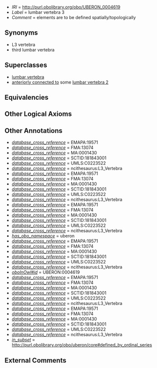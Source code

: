  * *IRI* = http://purl.obolibrary.org/obo/UBERON_0004619
 * *Label* = lumbar vertebra 3
 * *Comment* = elements are to be defined spatially/topologically

## Synonyms

 * L3 vertebra
 * third lumbar vertebra

## Superclasses

 * [lumbar vertebra](../../UBERON/14/UBERON_0002414.md)
 * [anteriorly connected to](../../core#anteriorly/to/core#anteriorly_connected_to.md) some [lumbar vertebra 2](../../UBERON/18/UBERON_0004618.md)

## Equivalencies


## Other Logical Axioms


## Other Annotations

 * *[database_cross_reference](../../ef/oboInOwl#hasDbXref.md)* = EMAPA:19571
 * *[database_cross_reference](../../ef/oboInOwl#hasDbXref.md)* = FMA:13074
 * *[database_cross_reference](../../ef/oboInOwl#hasDbXref.md)* = MA:0001430
 * *[database_cross_reference](../../ef/oboInOwl#hasDbXref.md)* = SCTID:181843001
 * *[database_cross_reference](../../ef/oboInOwl#hasDbXref.md)* = UMLS:C0223522
 * *[database_cross_reference](../../ef/oboInOwl#hasDbXref.md)* = ncithesaurus:L3_Vertebra
 * *[database_cross_reference](../../ef/oboInOwl#hasDbXref.md)* = EMAPA:19571
 * *[database_cross_reference](../../ef/oboInOwl#hasDbXref.md)* = FMA:13074
 * *[database_cross_reference](../../ef/oboInOwl#hasDbXref.md)* = MA:0001430
 * *[database_cross_reference](../../ef/oboInOwl#hasDbXref.md)* = SCTID:181843001
 * *[database_cross_reference](../../ef/oboInOwl#hasDbXref.md)* = UMLS:C0223522
 * *[database_cross_reference](../../ef/oboInOwl#hasDbXref.md)* = ncithesaurus:L3_Vertebra
 * *[database_cross_reference](../../ef/oboInOwl#hasDbXref.md)* = EMAPA:19571
 * *[database_cross_reference](../../ef/oboInOwl#hasDbXref.md)* = FMA:13074
 * *[database_cross_reference](../../ef/oboInOwl#hasDbXref.md)* = MA:0001430
 * *[database_cross_reference](../../ef/oboInOwl#hasDbXref.md)* = SCTID:181843001
 * *[database_cross_reference](../../ef/oboInOwl#hasDbXref.md)* = UMLS:C0223522
 * *[database_cross_reference](../../ef/oboInOwl#hasDbXref.md)* = ncithesaurus:L3_Vertebra
 * *[has_obo_namespace](../../ce/oboInOwl#hasOBONamespace.md)* = uberon
 * *[database_cross_reference](../../ef/oboInOwl#hasDbXref.md)* = EMAPA:19571
 * *[database_cross_reference](../../ef/oboInOwl#hasDbXref.md)* = FMA:13074
 * *[database_cross_reference](../../ef/oboInOwl#hasDbXref.md)* = MA:0001430
 * *[database_cross_reference](../../ef/oboInOwl#hasDbXref.md)* = SCTID:181843001
 * *[database_cross_reference](../../ef/oboInOwl#hasDbXref.md)* = UMLS:C0223522
 * *[database_cross_reference](../../ef/oboInOwl#hasDbXref.md)* = ncithesaurus:L3_Vertebra
 * *[oboInOwl#id](../../id/oboInOwl#id.md)* = UBERON:0004619
 * *[database_cross_reference](../../ef/oboInOwl#hasDbXref.md)* = EMAPA:19571
 * *[database_cross_reference](../../ef/oboInOwl#hasDbXref.md)* = FMA:13074
 * *[database_cross_reference](../../ef/oboInOwl#hasDbXref.md)* = MA:0001430
 * *[database_cross_reference](../../ef/oboInOwl#hasDbXref.md)* = SCTID:181843001
 * *[database_cross_reference](../../ef/oboInOwl#hasDbXref.md)* = UMLS:C0223522
 * *[database_cross_reference](../../ef/oboInOwl#hasDbXref.md)* = ncithesaurus:L3_Vertebra
 * *[database_cross_reference](../../ef/oboInOwl#hasDbXref.md)* = EMAPA:19571
 * *[database_cross_reference](../../ef/oboInOwl#hasDbXref.md)* = FMA:13074
 * *[database_cross_reference](../../ef/oboInOwl#hasDbXref.md)* = MA:0001430
 * *[database_cross_reference](../../ef/oboInOwl#hasDbXref.md)* = SCTID:181843001
 * *[database_cross_reference](../../ef/oboInOwl#hasDbXref.md)* = UMLS:C0223522
 * *[database_cross_reference](../../ef/oboInOwl#hasDbXref.md)* = ncithesaurus:L3_Vertebra
 * *[in_subset](../../et/oboInOwl#inSubset.md)* = http://purl.obolibrary.org/obo/uberon/core#defined_by_ordinal_series

## External Comments

